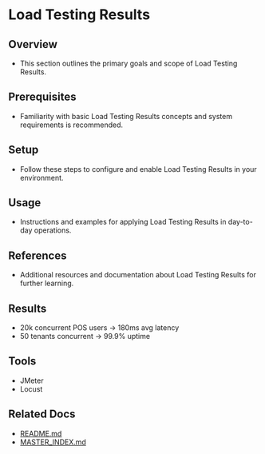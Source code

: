 # Load Testing Results

## Overview
- This section outlines the primary goals and scope of Load Testing Results.

## Prerequisites
- Familiarity with basic Load Testing Results concepts and system requirements is recommended.

## Setup
- Follow these steps to configure and enable Load Testing Results in your environment.

## Usage
- Instructions and examples for applying Load Testing Results in day-to-day operations.

## References
- Additional resources and documentation about Load Testing Results for further learning.


## Results
- 20k concurrent POS users → 180ms avg latency
- 50 tenants concurrent → 99.9% uptime

## Tools
- JMeter
- Locust

## Related Docs
- [README.md](README.md)
- [MASTER_INDEX.md](MASTER_INDEX.md)

